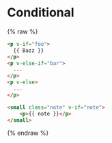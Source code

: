 # Conditional

{% raw %}

```html
<p v-if="foo">
  {{ Bazz }}
</p>
<p v-else-if="bar">
  ...
</p>
<p v-else>
  ...
</p>
```

```html
<small class="note" v-if="note">
    <p>{{ note }}</p>
</small>
```

{% endraw %}
